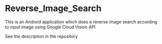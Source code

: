 # Reverse_Image_Search

This is an Android application which does a reverse image search according to input image using Google Cloud Vision API

See the description in the repository
